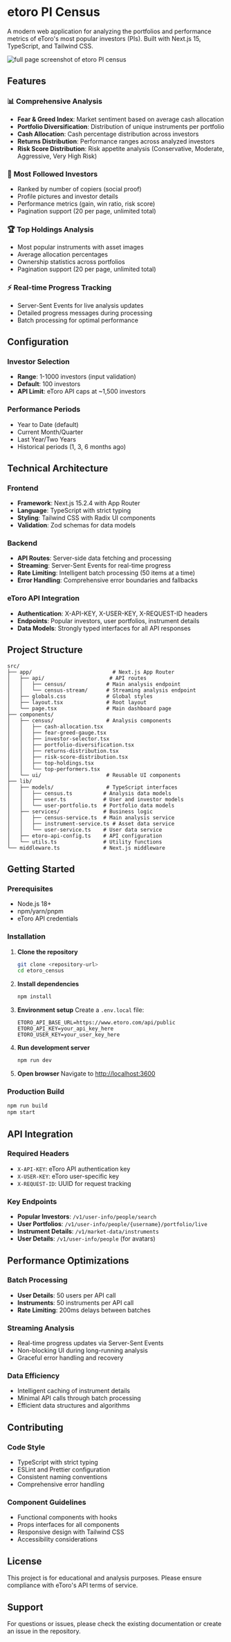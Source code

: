 # etoro PI Census

A modern web application for analyzing the portfolios and performance metrics of eToro's most popular investors (PIs). Built with Next.js 15, TypeScript, and Tailwind CSS.

![full page screenshot of etoro PI census](src/assets/etoro_census.png)

## Features

### 📊 **Comprehensive Analysis**
- **Fear & Greed Index**: Market sentiment based on average cash allocation
- **Portfolio Diversification**: Distribution of unique instruments per portfolio
- **Cash Allocation**: Cash percentage distribution across investors
- **Returns Distribution**: Performance ranges across analyzed investors
- **Risk Score Distribution**: Risk appetite analysis (Conservative, Moderate, Aggressive, Very High Risk)

### 👥 **Most Followed Investors**
- Ranked by number of copiers (social proof)
- Profile pictures and investor details
- Performance metrics (gain, win ratio, risk score)
- Pagination support (20 per page, unlimited total)

### 🏆 **Top Holdings Analysis**
- Most popular instruments with asset images
- Average allocation percentages
- Ownership statistics across portfolios
- Pagination support (20 per page, unlimited total)

### ⚡ **Real-time Progress Tracking**
- Server-Sent Events for live analysis updates
- Detailed progress messages during processing
- Batch processing for optimal performance

## Configuration

### **Investor Selection**
- **Range**: 1-1000 investors (input validation)
- **Default**: 100 investors
- **API Limit**: eToro API caps at ~1,500 investors

### **Performance Periods**
- Year to Date (default)
- Current Month/Quarter
- Last Year/Two Years
- Historical periods (1, 3, 6 months ago)

## Technical Architecture

### **Frontend**
- **Framework**: Next.js 15.2.4 with App Router
- **Language**: TypeScript with strict typing
- **Styling**: Tailwind CSS with Radix UI components
- **Validation**: Zod schemas for data models

### **Backend**
- **API Routes**: Server-side data fetching and processing
- **Streaming**: Server-Sent Events for real-time progress
- **Rate Limiting**: Intelligent batch processing (50 items at a time)
- **Error Handling**: Comprehensive error boundaries and fallbacks

### **eToro API Integration**
- **Authentication**: X-API-KEY, X-USER-KEY, X-REQUEST-ID headers
- **Endpoints**: Popular investors, user portfolios, instrument details
- **Data Models**: Strongly typed interfaces for all API responses

## Project Structure

```
src/
├── app/                          # Next.js App Router
│   ├── api/                     # API routes
│   │   ├── census/             # Main analysis endpoint
│   │   └── census-stream/      # Streaming analysis endpoint
│   ├── globals.css             # Global styles
│   ├── layout.tsx              # Root layout
│   └── page.tsx                # Main dashboard page
├── components/
│   ├── census/                 # Analysis components
│   │   ├── cash-allocation.tsx
│   │   ├── fear-greed-gauge.tsx
│   │   ├── investor-selector.tsx
│   │   ├── portfolio-diversification.tsx
│   │   ├── returns-distribution.tsx
│   │   ├── risk-score-distribution.tsx
│   │   ├── top-holdings.tsx
│   │   └── top-performers.tsx
│   └── ui/                     # Reusable UI components
├── lib/
│   ├── models/                 # TypeScript interfaces
│   │   ├── census.ts          # Analysis data models
│   │   ├── user.ts            # User and investor models
│   │   └── user-portfolio.ts  # Portfolio data models
│   ├── services/              # Business logic
│   │   ├── census-service.ts  # Main analysis service
│   │   ├── instrument-service.ts # Asset data service
│   │   └── user-service.ts    # User data service
│   ├── etoro-api-config.ts    # API configuration
│   └── utils.ts               # Utility functions
└── middleware.ts              # Next.js middleware
```

## Getting Started

### **Prerequisites**
- Node.js 18+ 
- npm/yarn/pnpm
- eToro API credentials

### **Installation**

1. **Clone the repository**
   ```bash
   git clone <repository-url>
   cd etoro_census
   ```

2. **Install dependencies**
   ```bash
   npm install
   ```

3. **Environment setup**
   Create a `.env.local` file:
   ```env
   ETORO_API_BASE_URL=https://www.etoro.com/api/public
   ETORO_API_KEY=your_api_key_here
   ETORO_USER_KEY=your_user_key_here
   ```

4. **Run development server**
   ```bash
   npm run dev
   ```

5. **Open browser**
   Navigate to [http://localhost:3600](http://localhost:3600)

### **Production Build**
```bash
npm run build
npm start
```

## API Integration

### **Required Headers**
- `X-API-KEY`: eToro API authentication key
- `X-USER-KEY`: eToro user-specific key  
- `X-REQUEST-ID`: UUID for request tracking

### **Key Endpoints**
- **Popular Investors**: `/v1/user-info/people/search`
- **User Portfolios**: `/v1/user-info/people/{username}/portfolio/live`
- **Instrument Details**: `/v1/market-data/instruments`
- **User Details**: `/v1/user-info/people` (for avatars)

## Performance Optimizations

### **Batch Processing**
- **User Details**: 50 users per API call
- **Instruments**: 50 instruments per API call
- **Rate Limiting**: 200ms delays between batches

### **Streaming Analysis**
- Real-time progress updates via Server-Sent Events
- Non-blocking UI during long-running analysis
- Graceful error handling and recovery

### **Data Efficiency**
- Intelligent caching of instrument details
- Minimal API calls through batch processing
- Efficient data structures and algorithms

## Contributing

### **Code Style**
- TypeScript with strict typing
- ESLint and Prettier configuration
- Consistent naming conventions
- Comprehensive error handling

### **Component Guidelines**
- Functional components with hooks
- Props interfaces for all components
- Responsive design with Tailwind CSS
- Accessibility considerations

## License

This project is for educational and analysis purposes. Please ensure compliance with eToro's API terms of service.

## Support

For questions or issues, please check the existing documentation or create an issue in the repository.